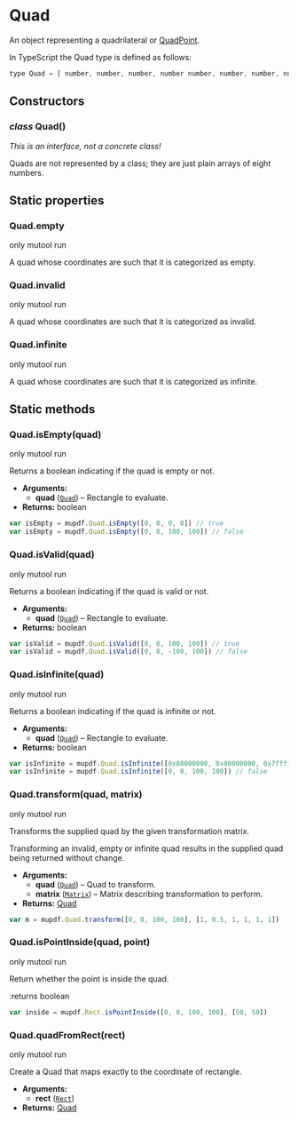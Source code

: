 # Quad

An object representing a quadrilateral or [QuadPoint](../../common/glossary.md#term-QuadPoint).

In TypeScript the Quad type is defined as follows:

```javascript
type Quad = [ number, number, number, number number, number, number, number ]
```

## Constructors

### *class* Quad()

*This is an interface, not a concrete class!*

Quads are not represented by a class; they are just plain arrays of eight numbers.

## Static properties

### Quad.empty

<span class="only_mutool">only&nbsp;mutool&nbsp;run</span>

A quad whose coordinates are such that it is categorized as empty.

### Quad.invalid

<span class="only_mutool">only&nbsp;mutool&nbsp;run</span>

A quad whose coordinates are such that it is categorized as invalid.

### Quad.infinite

<span class="only_mutool">only&nbsp;mutool&nbsp;run</span>

A quad whose coordinates are such that it is categorized as infinite.

## Static methods

### Quad.isEmpty(quad)

<span class="only_mutool">only&nbsp;mutool&nbsp;run</span>

Returns a boolean indicating if the quad is empty or not.

* **Arguments:**
  * **quad** ([`Quad`](#Quad)) – Rectangle to evaluate.
* **Returns:**
  boolean

```javascript
var isEmpty = mupdf.Quad.isEmpty([0, 0, 0, 0]) // true
var isEmpty = mupdf.Quad.isEmpty([0, 0, 100, 100]) // false
```

### Quad.isValid(quad)

<span class="only_mutool">only&nbsp;mutool&nbsp;run</span>

Returns a boolean indicating if the quad is valid or not.

* **Arguments:**
  * **quad** ([`Quad`](#Quad)) – Rectangle to evaluate.
* **Returns:**
  boolean

```javascript
var isValid = mupdf.Quad.isValid([0, 0, 100, 100]) // true
var isValid = mupdf.Quad.isValid([0, 0, -100, 100]) // false
```

### Quad.isInfinite(quad)

<span class="only_mutool">only&nbsp;mutool&nbsp;run</span>

Returns a boolean indicating if the quad is infinite or not.

* **Arguments:**
  * **quad** ([`Quad`](#Quad)) – Rectangle to evaluate.
* **Returns:**
  boolean

```javascript
var isInfinite = mupdf.Quad.isInfinite([0x80000000, 0x80000000, 0x7fffff80, 0x7fffff80]) //true
var isInfinite = mupdf.Quad.isInfinite([0, 0, 100, 100]) // false
```

### Quad.transform(quad, matrix)

<span class="only_mutool">only&nbsp;mutool&nbsp;run</span>

Transforms the supplied quad by the given transformation matrix.

Transforming an invalid, empty or infinite quad results in the
supplied quad being returned without change.

* **Arguments:**
  * **quad** ([`Quad`](#Quad)) – Quad to transform.
  * **matrix** ([`Matrix`](Matrix.md#Matrix)) – Matrix describing transformation to perform.
* **Returns:**
  [Quad]()

```javascript
var m = mupdf.Quad.transform([0, 0, 100, 100], [1, 0.5, 1, 1, 1, 1])
```

### Quad.isPointInside(quad, point)

<span class="only_mutool">only&nbsp;mutool&nbsp;run</span>

Return whether the point is inside the quad.

:returns boolean

```javascript
var inside = mupdf.Rect.isPointInside([0, 0, 100, 100], [50, 50])
```

### Quad.quadFromRect(rect)

<span class="only_mutool">only&nbsp;mutool&nbsp;run</span>

Create a Quad that maps exactly to the coordinate of rectangle.

* **Arguments:**
  * **rect** ([`Rect`](Rect.md#Rect))
* **Returns:**
  [Quad]()
